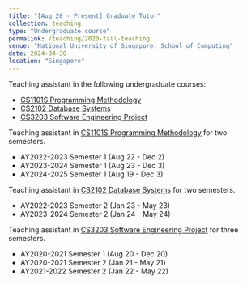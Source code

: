 ```yaml
---
title: "[Aug 20 - Present] Graduate Tutor"
collection: teaching
type: "Undergraduate course"
permalink: /teaching/2020-fall-teaching
venue: "National University of Singapore, School of Computing"
date: 2024-04-30
location: "Singapore"
---
```

Teaching assistant in the following undergraduate courses:
* [CS1101S Programming Methodology](https://nusmods.com/courses/CS1101S/programming-methodology)
* [CS2102 Database Systems](https://nusmods.com/courses/CS2102/database-systems)
* [CS3203 Software Engineering Project](https://nusmods.com/modules/CS3203/software-engineering-project)

Teaching assistant in [CS1101S Programming Methodology](https://nusmods.com/courses/CS1101S/programming-methodology) for two semesters.
* AY2022-2023 Semester 1 (Aug 22 - Dec 2)
* AY2023-2024 Semester 1 (Aug 23 - Dec 3)
* AY2024-2025 Semester 1 (Aug 19 - Dec 3)

Teaching assistant in [CS2102 Database Systems](https://nusmods.com/courses/CS2102/database-systems) for two semesters.
* AY2022-2023 Semester 2 (Jan 23 - May 23)
* AY2023-2024 Semester 2 (Jan 24 - May 24)

Teaching assistant in [CS3203 Software Engineering Project](https://nusmods.com/modules/CS3203/software-engineering-project) for three semesters.
* AY2020-2021 Semester 1 (Aug 20 - Dec 20)
* AY2020-2021 Semester 2 (Jan 21 - May 21)
* AY2021-2022 Semester 2 (Jan 22 - May 22)